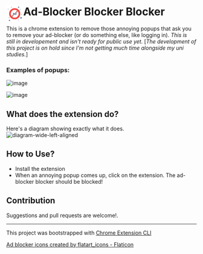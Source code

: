 # <img src="public/icons/icon.png" width="45" align="left"> Ad-Blocker Blocker Blocker

This is a chrome extension to remove those annoying popups that ask you to remove your ad-blocker (or do something else, like logging in). _This is still in developement and isn't ready for public use yet._ 
[_The development of this project is on hold since I'm not getting much time alongside my uni studies._]

### Examples of popups: 

![image](https://user-images.githubusercontent.com/10389062/160174374-7bb4b32f-027e-4ca9-b743-80ab51def64e.png)

![image](https://user-images.githubusercontent.com/10389062/160174875-9712fd7f-7eac-420e-8d13-ff5351d54be3.png)


## What does the extension do?

Here's a diagram showing exactly what it does.  
![diagram-wide-left-aligned](https://user-images.githubusercontent.com/10389062/163733513-d0b1e50e-ead5-4ebd-9b5a-c0f8673dec4f.png)


## How to Use?

- Install the extension
- When an annoying popup comes up, click on the extension. The ad-blocker blocker should be blocked!

<!-- ## Install

[**Chrome** extension]() <!-- TODO: Add chrome extension link inside parenthesis -->
 
 
## Contribution

Suggestions and pull requests are welcome!.

---

This project was bootstrapped with [Chrome Extension CLI](https://github.com/dutiyesh/chrome-extension-cli)

<a href="https://www.flaticon.com/free-icons/ad-blocker" title="ad blocker icons">Ad blocker icons created by flatart_icons - Flaticon</a>
